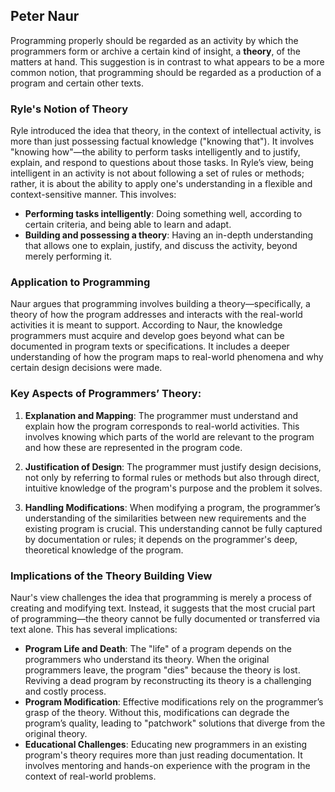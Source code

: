 
## Peter Naur

Programming properly should be regarded as an activity by which the programmers form or archive a certain kind of insight, a **theory**, of the matters at hand.
This suggestion is in contrast to what appears to be a more common notion, that programming should be regarded as a production of a program and certain other texts.

### Ryle's Notion of Theory

Ryle introduced the idea that theory, in the context of intellectual activity, is more than just possessing factual knowledge ("knowing that"). It involves "knowing how"—the ability to perform tasks intelligently and to justify, explain, and respond to questions about those tasks. In Ryle’s view, being intelligent in an activity is not about following a set of rules or methods; rather, it is about the ability to apply one's understanding in a flexible and context-sensitive manner. This involves:

- **Performing tasks intelligently**: Doing something well, according to certain criteria, and being able to learn and adapt.
- **Building and possessing a theory**: Having an in-depth understanding that allows one to explain, justify, and discuss the activity, beyond merely performing it.

### Application to Programming

Naur argues that programming involves building a theory—specifically, a theory of how the program addresses and interacts with the real-world activities it is meant to support. According to Naur, the knowledge programmers must acquire and develop goes beyond what can be documented in program texts or specifications. It includes a deeper understanding of how the program maps to real-world phenomena and why certain design decisions were made.

### Key Aspects of Programmers’ Theory:

1. **Explanation and Mapping**: The programmer must understand and explain how the program corresponds to real-world activities. This involves knowing which parts of the world are relevant to the program and how these are represented in the program code.
    
2. **Justification of Design**: The programmer must justify design decisions, not only by referring to formal rules or methods but also through direct, intuitive knowledge of the program's purpose and the problem it solves.
    
3. **Handling Modifications**: When modifying a program, the programmer’s understanding of the similarities between new requirements and the existing program is crucial. This understanding cannot be fully captured by documentation or rules; it depends on the programmer's deep, theoretical knowledge of the program.

### Implications of the Theory Building View

Naur's view challenges the idea that programming is merely a process of creating and modifying text. Instead, it suggests that the most crucial part of programming—the theory cannot be fully documented or transferred via text alone. This has several implications:

- **Program Life and Death**: The "life" of a program depends on the programmers who understand its theory. When the original programmers leave, the program "dies" because the theory is lost. Reviving a dead program by reconstructing its theory is a challenging and costly process.
- **Program Modification**: Effective modifications rely on the programmer’s grasp of the theory. Without this, modifications can degrade the program’s quality, leading to "patchwork" solutions that diverge from the original theory.
- **Educational Challenges**: Educating new programmers in an existing program's theory requires more than just reading documentation. It involves mentoring and hands-on experience with the program in the context of real-world problems.